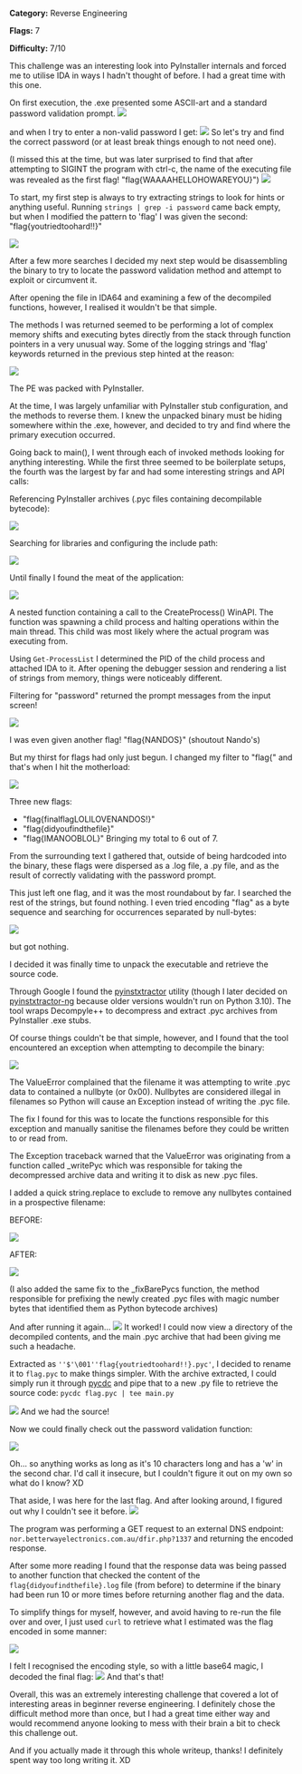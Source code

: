 **Category:** Reverse Engineering

**Flags:** 7

**Difficulty:** 7/10

This challenge was an interesting look into PyInstaller internals and forced me to utilise IDA in ways I hadn't thought of before. I had a great time with this one.

On first execution, the .exe presented some ASCII-art and a standard password validation prompt.
![](images/qut_ctf_password_validation.png)

and when I try to enter a non-valid password I get:
![](images/qut_ctf_prompt_failed.png)
So let's try and find the correct password (or at least break things enough to not need one).

(I missed this at the time, but was later surprised to find that after attempting to SIGINT the program with ctrl-c, the name of the executing file was revealed as the first flag! "flag{WAAAAHELLOHOWAREYOU}")
![](images/qut_ctf_first_flag.png)

To start, my first step is always to try extracting strings to look for hints or anything useful.
Running `strings | grep -i password` came back empty, but when I modified the pattern to 'flag' I was given the second: "flag{youtriedtoohard!!}"

![](images/qut_ctf_second_flag.png)

After a few more searches I decided my next step would be disassembling the binary to try to locate the password validation method and attempt to exploit or circumvent it.

After opening the file in IDA64 and examining a few of the decompiled functions, however, I realised it wouldn't be that simple. 

The methods I was returned seemed to be performing a lot of complex memory shifts and executing bytes directly from the stack through function pointers in a very unusual way. Some of the logging strings  and 'flag' keywords returned in the previous step hinted at the reason:

![](images/qut_ctf_die_summary.png)

The PE was packed with PyInstaller.

At the time, I was largely unfamiliar with PyInstaller stub configuration, and the methods to reverse them. I knew the unpacked binary must be hiding somewhere within the .exe, however, and decided to try and find where the primary execution occurred.

Going back to main(), I went through each of invoked methods looking for anything interesting. While the first three seemed to be boilerplate setups, the fourth was the largest by far and had some interesting strings and API calls:

Referencing PyInstaller archives (.pyc files containing decompilable bytecode):

![](images/qut_ctf_cannot_open_archive.png)

Searching for libraries and configuring the include path:

![](images/qut_ctf_setdlldir.png)


Until finally I found the meat of the application:

![](images/qut_ctf_create_proc.png)

A nested function containing a call to the CreateProcess() WinAPI. The function was spawning a child process and halting operations within the main thread. This child was most likely where the actual program was executing from.

Using `Get-ProcessList` I determined the PID of the child process and attached IDA to it. After opening the debugger session and rendering a list of strings from memory, things were noticeably different. 

Filtering for "password" returned the prompt messages from the input screen!

![](images/qut_ctf_password_strings.png)

I was even given another flag! "flag{NANDOS}" (shoutout Nando's)

But my thirst for flags had only just begun. I changed my filter to "flag{" and that's when I hit the motherload:

![](images/qut_ctf_motherload.png)

Three new flags:
- "flag{finalflagLOLILOVENANDOS!}"
- "flag{didyoufindthefile}"
- "flag{IMANOOBLOL}"
Bringing my total to 6 out of 7.

From the surrounding text I gathered that, outside of being hardcoded into the binary, these flags were dispersed as a .log file, a .py file, and as the result of correctly validating with the password prompt.

This just left one flag, and it was the most roundabout by far. 
I searched the rest of the strings, but found nothing. I even tried encoding "flag" as a byte sequence and searching for occurrences separated by null-bytes:

![](images/qut_ctf_flag_bytes.png)

but got nothing.

I decided it was finally time to unpack the executable and retrieve the source code.

Through Google I found the [pyinstxtractor](github.com/extremecoders-re/pyinstxtractor) utility (though I later decided on [pyinstxtractor-ng](https://github.com/pyinstxtractor/pyinstxtractor-ng) because older versions wouldn't run on Python 3.10). The tool wraps Decompyle++ to decompress and extract .pyc archives from PyInstaller .exe stubs.

Of course things couldn't be that simple, however, and I found that the tool encountered an exception when attempting to decompile the binary:

![](images/qut_ctf_pyinstxtractor_exception.png)

The ValueError complained that the filename it was attempting to write .pyc data to contained a nullbyte (or 0x00). Nullbytes are considered illegal in filenames so Python will cause an Exception instead of writing the .pyc file.

The fix I found for this was to locate the functions responsible for this exception and manually sanitise the filenames before they could be written to or read from.

The Exception traceback warned that the ValueError was originating from a function called \_writePyc which was responsible for taking the decompressed archive data and writing it to disk as new .pyc files.

I added a quick string.replace to exclude to remove any nullbytes contained in a prospective filename:

BEFORE:

![](images/qut_ctf_pyinstxtractor_fix_before.png)

AFTER:

![](images/qut_ctf_pyinstxtractor_fix_after.png)

(I also added the same fix to the \_fixBarePycs function, the method responsible for prefixing the newly created .pyc files with magic number bytes that identified them as Python bytecode archives)

And after running it again...
![](images/qut_ctf_pinstxtractor_FIXED.png)
It worked!
I could now view a directory of the decompiled contents, and the main .pyc archive that had been giving me such a headache.

Extracted as `''$'\001''flag{youtriedtoohard!!}.pyc'`, I decided to rename it to `flag.pyc` to make things simpler. With the archive extracted, I could simply run it through [pycdc](https://github.com/zrax/pycdc) and pipe that to a new .py file to retrieve the source code: `pycdc flag.pyc | tee main.py`

![](images/qut_ctf_source_code.png)
And we had the source!

Now we could finally check out the password validation function:

![](images/qut_ctf_pwd_func.png)

Oh... so anything works as long as it's 10 characters long and has a 'w' in the second char. I'd call it insecure, but I couldn't figure it out on my own so what do I know? XD

That aside, I was here for the last flag. And after looking around, I figured out why I couldn't see it before.
![](images/qut_ctf_connection_func.png)

The program was performing a GET request to an external DNS endpoint: 
`nor.betterwayelectronics.com.au/dfir.php?1337`
and returning the encoded response. 

After some more reading I found that the response data was being passed to another function that checked the content of the `flag{didyoufindthefile}.log` file (from before) to determine if the binary had been run 10 or more times before returning another flag and the data.

To simplify things for myself, however, and avoid having to re-run the file over and over, I just used `curl` to retrieve what I estimated was the flag encoded in some manner:

![](images/qut_ctf_final_flag_encoded.png)

I felt I recognised the encoding style, so with a little base64 magic, I decoded the final flag:
![](images/qut_ctf_funny_pipes.png)
And that's that!

Overall, this was an extremely interesting challenge that covered a lot of interesting areas in beginner reverse engineering. I definitely chose the difficult method more than once, but I had a great time either way and would recommend anyone looking to mess with their brain a bit to check this challenge out. 

And if you actually made it through this whole writeup, thanks! I definitely spent way too long writing it. XD